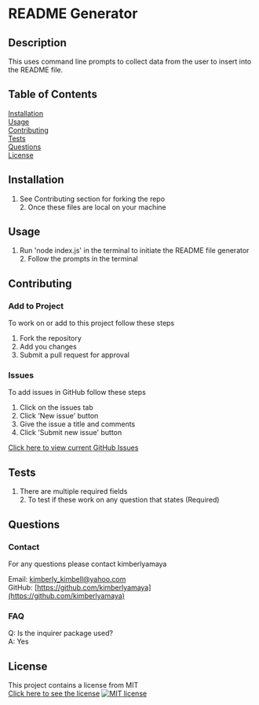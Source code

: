 # README Generator
 
  ## Description
  This uses command line prompts to collect data from the user to insert into the README file.

  ## Table of Contents
  [Installation](##Installation)  
  [Usage](##Usage)  
  [Contributing](##Contributing)   
  [Tests](##Tests)  
  [Questions](##Questions)  
  [License](##License) 
  
  ## Installation
  1. See Contributing section for forking the repo <br /> 2. Once these files are local on your machine  
  
  ## Usage
  1. Run 'node index.js' in the terminal to initiate the README file generator <br /> 2. Follow the prompts in the terminal   

  ## Contributing
  
  ### Add to Project  
  To work on or add to this project follow these steps  
  1. Fork the repository  
  2. Add you changes  
  3. Submit a pull request for approval  
  
  ### Issues
  To add issues in GitHub follow these steps
  1. Click on the issues tab
  2. Click 'New issue' button
  3. Give the issue a title and comments
  4. Click 'Submit new issue' button

  [Click here to view current GitHub Issues](https://github.com/kimberlyamaya/readme-generator/issues)   

  ## Tests
  1. There are multiple required fields <br /> 2. To test if these work on any question that states (Required)

  ## Questions

  ### Contact
  For any questions please contact kimberlyamaya  

  Email: [kimberly_kimbell@yahoo.com](mailto:kimberly_kimbell@yahoo.com)  
  GitHub: [https://github.com/kimberlyamaya](https://github.com/kimberlyamaya)  

  ### FAQ
  Q: Is the inquirer package used?  
  A: Yes

  ## License
  This project contains a license from MIT  
  [Click here to see the license](license.txt)
  [![MIT license](https://img.shields.io/badge/License-MIT-blue.svg)](https://lbesson.mit-license.org/)
